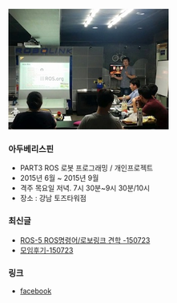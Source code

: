 ![대문01](doc/img/ros_3th_01.jpg)
### 아두베리스핀
- PART3 ROS 로봇 프로그래밍 / 개인프로젝트 
- 2015년 6월 ~ 2015년 9월
- 격주 목요일 저녁. 7시 30분~9시 30분/10시
- 장소 : 강남 토즈타워점 

### 최신글
- [ROS-5 ROS명령어/로보링크 견학 -150723](doc/part3/d03.md)
- [모임후기-150723](doc/after.md)

### 링크
- [facebook ](https://www.facebook.com/groups/arduberryspin/)
